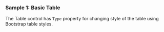 ### Sample 1: Basic Table

The Table control has `Type` property for changing style of the table using Bootstrap table styles.
